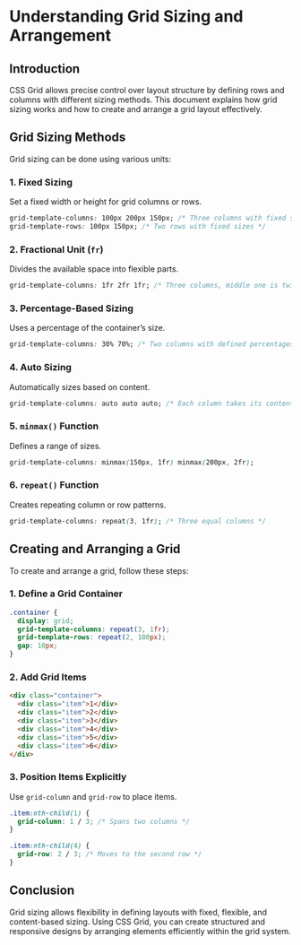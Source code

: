 # Understanding Grid Sizing and Arrangement

## Introduction
CSS Grid allows precise control over layout structure by defining rows and columns with different sizing methods. This document explains how grid sizing works and how to create and arrange a grid layout effectively.

## Grid Sizing Methods
Grid sizing can be done using various units:

### 1. Fixed Sizing
Set a fixed width or height for grid columns or rows.
```css
grid-template-columns: 100px 200px 150px; /* Three columns with fixed sizes */
grid-template-rows: 100px 150px; /* Two rows with fixed sizes */
```

### 2. Fractional Unit (`fr`)
Divides the available space into flexible parts.
```css
grid-template-columns: 1fr 2fr 1fr; /* Three columns, middle one is twice as wide */
```

### 3. Percentage-Based Sizing
Uses a percentage of the container’s size.
```css
grid-template-columns: 30% 70%; /* Two columns with defined percentages */
```

### 4. Auto Sizing
Automatically sizes based on content.
```css
grid-template-columns: auto auto auto; /* Each column takes its content's size */
```

### 5. `minmax()` Function
Defines a range of sizes.
```css
grid-template-columns: minmax(150px, 1fr) minmax(200px, 2fr);
```

### 6. `repeat()` Function
Creates repeating column or row patterns.
```css
grid-template-columns: repeat(3, 1fr); /* Three equal columns */
```

## Creating and Arranging a Grid
To create and arrange a grid, follow these steps:

### 1. Define a Grid Container
```css
.container {
  display: grid;
  grid-template-columns: repeat(3, 1fr);
  grid-template-rows: repeat(2, 100px);
  gap: 10px;
}
```

### 2. Add Grid Items
```html
<div class="container">
  <div class="item">1</div>
  <div class="item">2</div>
  <div class="item">3</div>
  <div class="item">4</div>
  <div class="item">5</div>
  <div class="item">6</div>
</div>
```

### 3. Position Items Explicitly
Use `grid-column` and `grid-row` to place items.
```css
.item:nth-child(1) {
  grid-column: 1 / 3; /* Spans two columns */
}

.item:nth-child(4) {
  grid-row: 2 / 3; /* Moves to the second row */
}
```

## Conclusion
Grid sizing allows flexibility in defining layouts with fixed, flexible, and content-based sizing. Using CSS Grid, you can create structured and responsive designs by arranging elements efficiently within the grid system.
